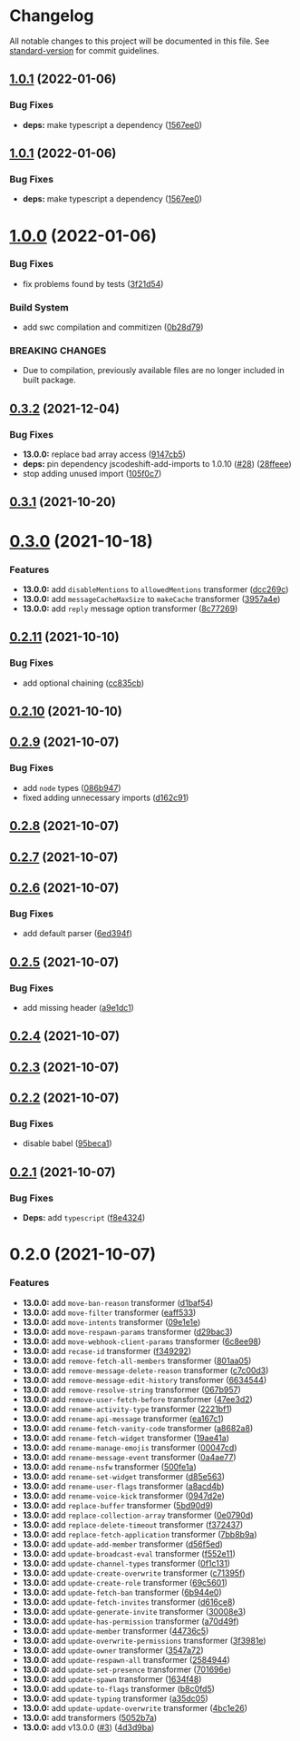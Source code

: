 # Changelog

All notable changes to this project will be documented in this file. See [standard-version](https://github.com/conventional-changelog/standard-version) for commit guidelines.

## [1.0.1](https://github.com/Khasms/discord.js-codemod/compare/v1.0.0...v1.0.1) (2022-01-06)


### Bug Fixes

* **deps:** make typescript a dependency ([1567ee0](https://github.com/Khasms/discord.js-codemod/commit/1567ee07143793e472a557bc91774bb80e57e288))



## [1.0.1](https://github.com/Khasms/discord.js-codemod/compare/v1.0.0...v1.0.1) (2022-01-06)


### Bug Fixes

* **deps:** make typescript a dependency ([1567ee0](https://github.com/Khasms/discord.js-codemod/commit/1567ee07143793e472a557bc91774bb80e57e288))



# [1.0.0](https://github.com/Khasms/discord.js-codemod/compare/v0.3.2...v1.0.0) (2022-01-06)


### Bug Fixes

* fix problems found by tests ([3f21d54](https://github.com/Khasms/discord.js-codemod/commit/3f21d541ea1c417ea1a46a7a42e84887865861d9))


### Build System

* add swc compilation and commitizen ([0b28d79](https://github.com/Khasms/discord.js-codemod/commit/0b28d794b4d34e9a317236cc54f1345c83e912cf))


### BREAKING CHANGES

* Due to compilation, previously available files are no longer included in built
package.



## [0.3.2](https://github.com/Khasms/discord.js-codemod/compare/v0.3.0...v0.3.2) (2021-12-04)


### Bug Fixes

* **13.0.0:** replace bad array access ([9147cb5](https://github.com/Khasms/discord.js-codemod/commit/9147cb50ab642b99524f513fee8b1e210c002be7))
* **deps:** pin dependency jscodeshift-add-imports to 1.0.10 ([#28](https://github.com/Khasms/discord.js-codemod/issues/28)) ([28ffeee](https://github.com/Khasms/discord.js-codemod/commit/28ffeee69778c18fcdd8463c8d0259a9ef74017b))
* stop adding unused import ([105f0c7](https://github.com/Khasms/discord.js-codemod/commit/105f0c73a6735058f7a1b5f2aa95163028d3512c))



## [0.3.1](https://github.com/Khasms/discord.js-codemod/compare/v0.3.0...v0.3.1) (2021-10-20)



# [0.3.0](https://github.com/Khasms/discord.js-codemod/compare/v0.2.11...v0.3.0) (2021-10-18)


### Features

* **13.0.0:** add `disableMentions` to `allowedMentions` transformer ([dcc269c](https://github.com/Khasms/discord.js-codemod/commit/dcc269c886f25e1bb09a37e1c7a9a5d05f68dab7))
* **13.0.0:** add `messageCacheMaxSize` to `makeCache` transformer ([3957a4e](https://github.com/Khasms/discord.js-codemod/commit/3957a4eaf01ec54be5cb15b28911f01dab755ec1))
* **13.0.0:** add `reply` message option transformer ([8c77269](https://github.com/Khasms/discord.js-codemod/commit/8c77269b998dad73a2020cb9491d4187fbe02726))



## [0.2.11](https://github.com/Khasms/discord.js-codemod/compare/v0.2.10...v0.2.11) (2021-10-10)


### Bug Fixes

* add optional chaining ([cc835cb](https://github.com/Khasms/discord.js-codemod/commit/cc835cbcfe4c76e44f103b4f504f781cb8544acb))



## [0.2.10](https://github.com/Khasms/discord.js-codemod/compare/v0.2.9...v0.2.10) (2021-10-10)



## [0.2.9](https://github.com/Khasms/discord.js-codemod/compare/v0.2.8...v0.2.9) (2021-10-07)


### Bug Fixes

* add `node` types ([086b947](https://github.com/Khasms/discord.js-codemod/commit/086b9477491b50749ce9d8a78a575f4c12d360a2))
* fixed adding unnecessary imports ([d162c91](https://github.com/Khasms/discord.js-codemod/commit/d162c91db34ce612f33842d7698066680a1cb25e))



## [0.2.8](https://github.com/Khasms/discord.js-codemod/compare/v0.2.7...v0.2.8) (2021-10-07)



## [0.2.7](https://github.com/Khasms/discord.js-codemod/compare/v0.2.6...v0.2.7) (2021-10-07)



## [0.2.6](https://github.com/Khasms/discord.js-codemod/compare/v0.2.5...v0.2.6) (2021-10-07)


### Bug Fixes

* add default parser ([6ed394f](https://github.com/Khasms/discord.js-codemod/commit/6ed394f5c07f75a860d2f7b1d38330fda8ecbcee))



## [0.2.5](https://github.com/Khasms/discord.js-codemod/compare/v0.2.4...v0.2.5) (2021-10-07)


### Bug Fixes

* add missing header ([a9e1dc1](https://github.com/Khasms/discord.js-codemod/commit/a9e1dc1f301fff04d436e2aa418f333da1b7fe3a))



## [0.2.4](https://github.com/Khasms/discord.js-codemod/compare/v0.2.3...v0.2.4) (2021-10-07)



## [0.2.3](https://github.com/Khasms/discord.js-codemod/compare/v0.2.2...v0.2.3) (2021-10-07)



## [0.2.2](https://github.com/Khasms/discord.js-codemod/compare/v0.2.1...v0.2.2) (2021-10-07)


### Bug Fixes

* disable babel ([95beca1](https://github.com/Khasms/discord.js-codemod/commit/95beca1aae1593b956003058e6dd1653f9ab223c))



## [0.2.1](https://github.com/Khasms/discord.js-codemod/compare/v0.2.0...v0.2.1) (2021-10-07)


### Bug Fixes

* **Deps:** add `typescript` ([f8e4324](https://github.com/Khasms/discord.js-codemod/commit/f8e43243c2d03d6e9998e3dfcaaeac4d9ffef3a3))



# 0.2.0 (2021-10-07)


### Features

* **13.0.0:** add `move-ban-reason` transformer ([d1baf54](https://github.com/Khasms/discord.js-codemod/commit/d1baf545f3d8c21eb080be4b273e55a4d2cb2cdf))
* **13.0.0:** add `move-filter` transformer ([eaff533](https://github.com/Khasms/discord.js-codemod/commit/eaff5330186b7e055e5fb820a2c02e71a4ee3075))
* **13.0.0:** add `move-intents` transformer ([09e1e1e](https://github.com/Khasms/discord.js-codemod/commit/09e1e1e2c40e74d1831ed81ea6b44458e55ff451))
* **13.0.0:** add `move-respawn-params` transformer ([d29bac3](https://github.com/Khasms/discord.js-codemod/commit/d29bac3225c864726dbb3af35e92d69720ca3c8c))
* **13.0.0:** add `move-webhook-client-params` transformer ([6c8ee98](https://github.com/Khasms/discord.js-codemod/commit/6c8ee981848cff5025f11bf1cdbabe145074c8d9))
* **13.0.0:** add `recase-id` transformer ([f349292](https://github.com/Khasms/discord.js-codemod/commit/f349292c101b81bd930ffe43015086deec6eda3d))
* **13.0.0:** add `remove-fetch-all-members` transformer ([801aa05](https://github.com/Khasms/discord.js-codemod/commit/801aa052dfa685417f00bdbf3059dadc30bfee9d))
* **13.0.0:** add `remove-message-delete-reason` transformer ([c7c00d3](https://github.com/Khasms/discord.js-codemod/commit/c7c00d3acf2d307ddebeb832e109746480291ac1))
* **13.0.0:** add `remove-message-edit-history` transformer ([6634544](https://github.com/Khasms/discord.js-codemod/commit/663454494f5f08273045c98d23c6b7cc6358d9de))
* **13.0.0:** add `remove-resolve-string` transformer ([067b957](https://github.com/Khasms/discord.js-codemod/commit/067b957e588edd685ca33749f11d4d7c1a868880))
* **13.0.0:** add `remove-user-fetch-before` transformer ([47ee3d2](https://github.com/Khasms/discord.js-codemod/commit/47ee3d248c9e4b6f31b6ee8c71970bf810d747ab))
* **13.0.0:** add `rename-activity-type` transformer ([2221bf1](https://github.com/Khasms/discord.js-codemod/commit/2221bf178a7d965fc3a91a12ddff72c1e6f245a2))
* **13.0.0:** add `rename-api-message` transformer ([ea167c1](https://github.com/Khasms/discord.js-codemod/commit/ea167c190ac4a60c5b7daec3da986adecb509a8b))
* **13.0.0:** add `rename-fetch-vanity-code` transformer ([a8682a8](https://github.com/Khasms/discord.js-codemod/commit/a8682a86d8d3c7ebfcb764949c5d9c1b09b0c6d6))
* **13.0.0:** add `rename-fetch-widget` transformer ([19ae41a](https://github.com/Khasms/discord.js-codemod/commit/19ae41a7d287fed0395db9c52c690bdfe098aa21))
* **13.0.0:** add `rename-manage-emojis` transformer ([00047cd](https://github.com/Khasms/discord.js-codemod/commit/00047cdbfad9b4a0fb340bf0819378baf924ed5b))
* **13.0.0:** add `rename-message-event` transformer ([0a4ae77](https://github.com/Khasms/discord.js-codemod/commit/0a4ae77ddb9740b3e55594ccd500ec380fae28ec))
* **13.0.0:** add `rename-nsfw` transformer ([500fe1a](https://github.com/Khasms/discord.js-codemod/commit/500fe1a102f8535c4b34f63a55199cc7ee203574))
* **13.0.0:** add `rename-set-widget` transformer ([d85e563](https://github.com/Khasms/discord.js-codemod/commit/d85e563c026885897222d919bbb17b4e7d51d475))
* **13.0.0:** add `rename-user-flags` transformer ([a8acd4b](https://github.com/Khasms/discord.js-codemod/commit/a8acd4b2e2beb21e4f9abbbcb8e2a515741c9741))
* **13.0.0:** add `rename-voice-kick` transformer ([0947d2e](https://github.com/Khasms/discord.js-codemod/commit/0947d2e31d3c9d92a0e8361475494787c0be91d6))
* **13.0.0:** add `replace-buffer` transformer ([5bd90d9](https://github.com/Khasms/discord.js-codemod/commit/5bd90d9bbd4b91406788c4bfbecfd157458a0032))
* **13.0.0:** add `replace-collection-array` transformer ([0e0790d](https://github.com/Khasms/discord.js-codemod/commit/0e0790d0e955d1f9091a6ca4b20359aac732229b))
* **13.0.0:** add `replace-delete-timeout` transformer ([f372437](https://github.com/Khasms/discord.js-codemod/commit/f372437deb845bc0f484d26df42f76273b309996))
* **13.0.0:** add `replace-fetch-application` transformer ([7bb8b9a](https://github.com/Khasms/discord.js-codemod/commit/7bb8b9a99e33dd5184a3d01ee2ac16d2c16c6b16))
* **13.0.0:** add `update-add-member` transformer ([d56f5ed](https://github.com/Khasms/discord.js-codemod/commit/d56f5edf9b02ba373b2f672a80f32fe0163dadf1))
* **13.0.0:** add `update-broadcast-eval` transformer ([f552e11](https://github.com/Khasms/discord.js-codemod/commit/f552e111c2919ea0e9c7ab883b9174e4b3356f5e))
* **13.0.0:** add `update-channel-types` transformer ([0f1c131](https://github.com/Khasms/discord.js-codemod/commit/0f1c131f800a3e74dcd4e4c1098cbbc9e67e05d8))
* **13.0.0:** add `update-create-overwrite` transformer ([c71395f](https://github.com/Khasms/discord.js-codemod/commit/c71395f757d8362f7488c9c6cfcaaaa18b266b1a))
* **13.0.0:** add `update-create-role` transformer ([69c5601](https://github.com/Khasms/discord.js-codemod/commit/69c5601179369bf02cfc27208196721be51887e6))
* **13.0.0:** add `update-fetch-ban` transformer ([6b944e0](https://github.com/Khasms/discord.js-codemod/commit/6b944e02704ea94479d9b8ac8611adda9595941b))
* **13.0.0:** add `update-fetch-invites` transformer ([d616ce8](https://github.com/Khasms/discord.js-codemod/commit/d616ce8bb2c10a3470eb77e71b41dd88b27bc6f7))
* **13.0.0:** add `update-generate-invite` transformer ([30008e3](https://github.com/Khasms/discord.js-codemod/commit/30008e35cfa453bbf8bb93f993808c551b48f905))
* **13.0.0:** add `update-has-permission` transformer ([a70d49f](https://github.com/Khasms/discord.js-codemod/commit/a70d49fccfefb24316fe4363f9eadb328a6b4c96))
* **13.0.0:** add `update-member` transformer ([44736c5](https://github.com/Khasms/discord.js-codemod/commit/44736c5e6e7ac746f0ffef898b28c375b3d2735d))
* **13.0.0:** add `update-overwrite-permissions` transformer ([3f3981e](https://github.com/Khasms/discord.js-codemod/commit/3f3981ee2ed60fbd631a77a07b807d53b1141450))
* **13.0.0:** add `update-owner` transformer ([3547a72](https://github.com/Khasms/discord.js-codemod/commit/3547a72fff97475751454b38cb1640d5897225fa))
* **13.0.0:** add `update-respawn-all` transformer ([2584944](https://github.com/Khasms/discord.js-codemod/commit/2584944589c478b3f9325f1752f5bb483dd70725))
* **13.0.0:** add `update-set-presence` transformer ([701696e](https://github.com/Khasms/discord.js-codemod/commit/701696e71fe9ac998ae5ba78438a23040932395c))
* **13.0.0:** add `update-spawn` transformer ([1634f48](https://github.com/Khasms/discord.js-codemod/commit/1634f482c06df42fb4959712aa148df879804b68))
* **13.0.0:** add `update-to-flags` transformer ([b8c0fd5](https://github.com/Khasms/discord.js-codemod/commit/b8c0fd5911343ec220498e3d66f8bca251b01c28))
* **13.0.0:** add `update-typing` transformer ([a35dc05](https://github.com/Khasms/discord.js-codemod/commit/a35dc0561223e5449b663c149f9937cf43a99f36))
* **13.0.0:** add `update-update-overwrite` transformer ([4bc1e26](https://github.com/Khasms/discord.js-codemod/commit/4bc1e267047dd1790d639626118c39fd0f416b7d))
* **13.0.0:** add transformers ([5052b7a](https://github.com/Khasms/discord.js-codemod/commit/5052b7a4ef2ba2b2320392a02af4c1361f5d3e30))
* **13.0.0:** add v13.0.0 ([#3](https://github.com/Khasms/discord.js-codemod/issues/3)) ([4d3d9ba](https://github.com/Khasms/discord.js-codemod/commit/4d3d9ba8a53a3dc510d032675a15d7441764a876))
